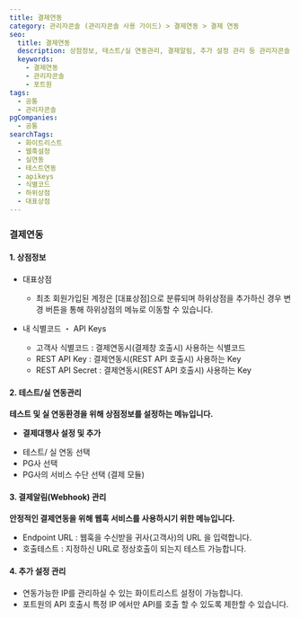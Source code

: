 ```yaml
---
title: 결제연동
category: 관리자콘솔 (관리자콘솔 사용 가이드) > 결제연동 > 결제 연동
seo:
  title: 결제연동
  description: 상점정보, 테스트/실 연동관리, 결제알림, 추가 설정 관리 등 관리자콘솔 내 결제연동을 위한 정보들을 확인해보세요.
  keywords:
    - 결제연동
    - 관리자콘솔
    - 포트원
tags:
  - 공통
  - 관리자콘솔
pgCompanies:
  - 공통
searchTags:
  - 화이트리스트
  - 웹훅설정
  - 실연동
  - 테스트연동
  - apikeys
  - 식별코드
  - 하위상점
  - 대표상점
---
```


### **결제연동**

#### **1. 상점정보**



- 대표상점
  - 최초 회원가입된 계정은 \[대표상점]으로 분류되며 하위상점을 추가하신 경우 변경 버튼을 통해 하위상점의 메뉴로 이동할 수 있습니다.



- 내 식별코드 ・ API Keys
  - 고객사 식별코드 : 결제연동시(결제창 호출시) 사용하는 식별코드
  - REST API Key : 결제연동시(REST API 호출시) 사용하는 Key
  - REST API Secret : 결제연동시(REST API 호출시) 사용하는 Key

#### **2. 테스트/실 연동관리**

**테스트 및 실 연동환경을 위해 상점정보를 설정하는 메뉴입니다.**





- **결제대행사 설정 및 추가**

<Indent level="1">

- 테스트/ 실 연동 선택
- PG사 선택
- PG사의 서비스 수단 선택 (결제 모듈)

</Indent>

#### **3. 결제알림(Webhook) 관리**

**안정적인 결제연동을 위해 웹훅 서비스를 사용하시기 위한 메뉴입니다.**



- Endpoint URL : 웹훅을 수신받을 귀사(고객사)의 URL 을 입력합니다.
- 호출테스트 : 지정하신 URL로 정상호출이 되는지 테스트 가능합니다.

<Callout title="V2 웹훅 연동 가이드 보러가기 ↗" icon="" />

<Callout title="V1 웹훅 연동 가이드 보러가기 ↗" icon="" />

#### **4. 추가 설정 관리**



- 연동가능한 IP를 관리하실 수 있는 화이트리스트 설정이 가능합니다.
- 포트원의 API 호출시 특정 IP 에서만 API를 호출 할 수 있도록 제한할 수 있습니다.
